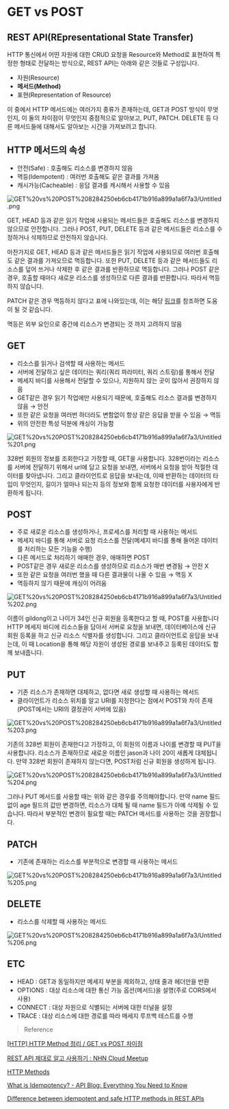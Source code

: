 # GET vs POST

## REST API(REpresentational State Transfer)

HTTP 통신에서 어떤 자원에 대한 CRUD 요청을 Resource와 Method로 표현하여 특정한 형태로 전달하는 방식으로, REST API는 아래와 같은 것들로 구성입니다.

- 자원(Resource)
- **메서드(Method)**
- 표현(Representation of Resource)

이 중에서 HTTP 메서드에는 여러가지 종류가 존재하는데, GET과 POST 방식이 무엇인지, 이 둘의 차이점이 무엇인지 중점적으로 알아보고, PUT, PATCH. DELETE 등 다른 메서드들에 대해서도 알아보는 시간을 가져보려고 합니다.

## HTTP 메서드의 속성

- 안전(Safe) : 호출해도 리소스를 변경하지 않음
- 멱등(Idempotent) : 여러번 호출해도 같은 결과를 가져옴
- 캐시가능(Cacheable) : 응답 결과를 캐시해서 사용할 수 있음

![GET%20vs%20POST%208284250eb6cb4171b916a899a1a6f7a3/Untitled.png](GET%20vs%20POST%208284250eb6cb4171b916a899a1a6f7a3/Untitled.png)

GET, HEAD 등과 같은 읽기 작업에 사용되는 메서드들은 호출해도 리소스를 변경하지 않으므로 안전합니다. 그러나 POST, PUT, DELETE 등과 같은 메서드들은 리소스를 수정하거나 삭제하므로 안전하지 않습니다.

마찬가지로 GET, HEAD 등과 같은 메서드들은 읽기 작업에 사용되므로 여러번 호출해도 같은 결과를 가져오므로 멱등합니다. 또한 PUT, DELETE 등과 같은 메서드들도 리소스를 덮어 쓰거나 삭제한 후 같은 결과를 반환하므로 멱등합니다. 그러나 POST 같은 경우, 호출할 때마다 새로운 리소스를 생성하므로 다른 결과를 반환합니다. 따라서 멱등하지 않습니다.

PATCH 같은 경우 멱등하지 않다고 표에 나와있는데, 이는 해당 [링크](https://kscodebase.tistory.com/332)를 참조하면 도움이 될 것 같습니다.

멱등은 외부 요인으로 중간에 리소스가 변경되는 것 까지 고려하지 않음

## GET

- 리소스를 읽거나 검색할 때 사용하는 메서드
- 서버에 전달하고 싶은 데이터는 쿼리(쿼리 파라미터, 쿼리 스트링)를 통해서 전달
- 메세지 바디를 사용해서 전달할 수 있으나, 지원하지 않는 곳이 많아서 권장하지 않음
- GET같은 경우 읽기 작업에만 사용되기 때문에, 호출해도 리소스 결과를 변경하지 않음 → 안전
- 또한 같은 요청을 여러번 하더라도 변함없이 항상 같은 응답을 받을 수 있음 → 멱등
- 위의 안전한 특성 덕분에 캐싱이 가능함

![GET%20vs%20POST%208284250eb6cb4171b916a899a1a6f7a3/Untitled%201.png](GET%20vs%20POST%208284250eb6cb4171b916a899a1a6f7a3/Untitled%201.png)

328번 회원의 정보를 조회한다고 가정할 때, GET을 사용합니다. 328번이라는 리소스를 서버에 전달하기 위해서 url에 담고 요청을 보내면, 서버에서 요청을 받아 적절한 데이터를 찾아냅니다. 그리고 클라이언트로 응답을 보내는데, 이때 반환하는 데이터의 타입이 무엇인지, 길이가 얼마나 되는지 등의 정보와 함께 요청한 데이터를 사용자에게 반환하게 됩니다.

## POST

- 주로 새로운 리소스를 생성하거나, 프로세스를 처리할 때 사용하는 메서드
- 메세지 바디를 통해 서버로 요청 리소스를 전달(메세지 바디를 통해 들어온 데이터를 처리하는 모든 기능을 수행)
- 다른 메서드로 처리하기 애매한 경우, 애매하면 POST
- POST같은 경우 새로운 리소스를 생성하므로 리소스가 매번 변경됨 → 안전 X
- 또한 같은 요청을 여러번 했을 때 다른 결과물이 나올 수 있음 → 멱등 X
- 멱등하지 않기 때문에 캐싱이 어려움

![GET%20vs%20POST%208284250eb6cb4171b916a899a1a6f7a3/Untitled%202.png](GET%20vs%20POST%208284250eb6cb4171b916a899a1a6f7a3/Untitled%202.png)

이름이 gildong이고 나이가 34인 신규 회원을 등록한다고 할 때, POST를 사용합니다 HTTP 메세지 바디에 리소스들을 담아서 서버로 요청을 보내면, 데이터베이스에 신규 회원 등록을 하고 신규 리소스 식별자를 생성합니다. 그리고 클라이언트로 응답을 보내는데, 이 때 Location을 통해 해당 자원이 생성된 경로를 보내주고 등록된 데이터도 함께 보내줍니다.

## PUT

- 기존 리소스가 존재하면 대체하고, 없다면 새로 생성할 때 사용하는 메서드
- 클라이언트가 리소스 위치를 알고 URI를 지정한다는 점에서 POST와 차이 존재(POST에서는 URI의 결정권이 서버에 있음)

![GET%20vs%20POST%208284250eb6cb4171b916a899a1a6f7a3/Untitled%203.png](GET%20vs%20POST%208284250eb6cb4171b916a899a1a6f7a3/Untitled%203.png)

기존의 328번 회원이 존재한다고 가정하고, 이 회원의 이름과 나이를 변경할 때 PUT을 사용합니다. 리소스가 존재하므로 새로운 이름인 jason과 나이 20이 새롭게 대체됩니다. 만약 328번 회원이 존재하지 않는다면, POST처럼 신규 회원을 생성하게 됩니다.

![GET%20vs%20POST%208284250eb6cb4171b916a899a1a6f7a3/Untitled%204.png](GET%20vs%20POST%208284250eb6cb4171b916a899a1a6f7a3/Untitled%204.png)

그러나 PUT 메서드를 사용할 때는 위와 같은 경우를 주의해야합니다. 만약 name 필드 없이 age 필드의 값만 변경하면, 리소스가 대체 될 때 name 필드가 아예 삭제될 수 있습니다. 따라서 부분적인 변경이 필요할 때는 PATCH 메서드를 사용하는 것을 권장합니다.

## PATCH

- 기존에 존재하는 리소스를 부분적으로 변경할 때 사용하는 메서드

![GET%20vs%20POST%208284250eb6cb4171b916a899a1a6f7a3/Untitled%205.png](GET%20vs%20POST%208284250eb6cb4171b916a899a1a6f7a3/Untitled%205.png)

## DELETE

- 리소스를 삭제할 때 사용하는 메서드

![GET%20vs%20POST%208284250eb6cb4171b916a899a1a6f7a3/Untitled%206.png](GET%20vs%20POST%208284250eb6cb4171b916a899a1a6f7a3/Untitled%206.png)

## ETC

- HEAD : GET과 동일하지만 메세지 부분을 제외하고, 상태 줄과 헤더만을 반환
- OPTIONS : 대상 리소스에 대한 통신 가능 옵션(메서드)을 설명(주로 CORS에서 사용)
- CONNECT : 대상 자원으로 식별되는 서버에 대한 터널을 설정
- TRACE : 대상 리소스에 대한 경로를 따라 메세지 루프백 테스트를 수행

> Reference

[[HTTP] HTTP Method 정리 / GET vs POST 차이점](https://im-developer.tistory.com/166)

[REST API 제대로 알고 사용하기 : NHN Cloud Meetup](https://meetup.toast.com/posts/92)

[HTTP Methods](https://restfulapi.net/http-methods/)

[What is Idempotency? - API Blog: Everything You Need to Know](https://blog.dreamfactory.com/what-is-idempotency/)

[Difference between idempotent and safe HTTP methods in REST APIs](https://stackoverflow.com/questions/56729786/difference-between-idempotent-and-safe-http-methods-in-rest-apis)
